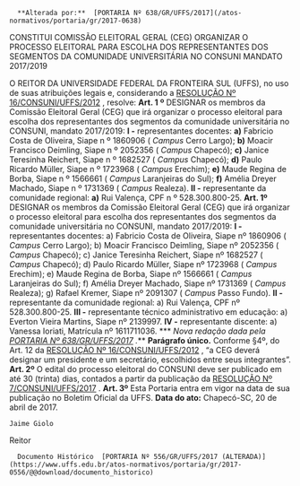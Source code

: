       **Alterada por:**  [PORTARIA Nº 638/GR/UFFS/2017](/atos-normativos/portaria/gr/2017-0638) 

   CONSTITUI COMISSÃO ELEITORAL GERAL (CEG) ORGANIZAR O PROCESSO ELEITORAL PARA ESCOLHA DOS REPRESENTANTES DOS SEGMENTOS DA COMUNIDADE UNIVERSITÁRIA NO CONSUNI MANDATO 2017/2019  

 O REITOR DA UNIVERSIDADE FEDERAL DA FRONTEIRA SUL (UFFS), no uso de suas atribuições legais e, considerando a [RESOLUÇÃO Nº 16/CONSUNI/UFFS/2012](https://www.uffs.edu.br/atos-normativos/resolucao/consuni/2012-0016)  , resolve:  **Art. 1**  **º**  DESIGNAR os membros da Comissão Eleitoral Geral (CEG) que irá organizar o processo eleitoral para escolha dos representantes dos segmentos da comunidade universitária no CONSUNI, mandato 2017/2019:   **I -**  representantes docentes:   **a)**  Fabricio Costa de Oliveira, Siape n º 1860906 ( *Campus* Cerro Largo);   **b)**  Moacir Francisco Deimling, Siape n º 2052356 ( *Campus* Chapecó);   **c)**  Janice Teresinha Reichert, Siape n º 1682527 ( *Campus* Chapecó);   **d)**  Paulo Ricardo Müller, Siape n º 1723968 ( *Campus* Erechim);   **e)**  Maude Regina de Borba, Siape n º 1566661 ( *Campus* Laranjeiras do Sul);   **f)**  Amélia Dreyer Machado, Siape n º 1731369 ( *Campus* Realeza).   **II -**  representante da comunidade regional:   **a)**  Rui Valença, CPF n º 528.300.800-25.    **Art. 1º** DESIGNAR os membros da Comissão Eleitoral Geral (CEG) que irá organizar o processo eleitoral para escolha dos representantes dos segmentos da comunidade universitária no CONSUNI, mandato 2017/2019: **I -** representantes docentes: a) Fabricio Costa de Oliveira, Siape nº 1860906 ( *Campus* Cerro Largo); b) Moacir Francisco Deimling, Siape nº 2052356 ( *Campus* Chapecó); c) Janice Teresinha Reichert, Siape nº 1682527 ( *Campus* Chapecó); d) Paulo Ricardo Müller, Siape nº 1723968 ( *Campus* Erechim); e) Maude Regina de Borba, Siape nº 1566661 ( *Campus* Laranjeiras do Sul); f) Amélia Dreyer Machado, Siape nº 1731369 ( *Campus* Realeza); g) Rafael Kremer, Siape nº 2091307 ( *Campus* Passo Fundo). **II -** representante da comunidade regional: a) Rui Valença, CPF nº 528.300.800-25. **III -** representante técnico administrativo em educação: a) Everton Vieira Martins, Siape nº 2139997. **IV -** representante discente: a) Vanessa Ioriati, Matrícula nº 1611711036. *** *Nova redação dada pela [PORTARIA Nº 638/GR/UFFS/2017](https://www.uffs.edu.br/atos-normativos/portaria/gr/2017-0638)  .***  **Parágrafo único.** Conforme §4º, do Art. 12 da [RESOLUÇÃO Nº 16/CONSUNI/UFFS/2012](https://www.uffs.edu.br/atos-normativos/resolucao/consuni/2012-0016)  , “a CEG deverá designar um presidente e um secretário, escolhidos entre seus integrantes”.   **Art. 2º** O edital do processo eleitoral do CONSUNI deve ser publicado em até 30 (trinta) dias, contados a partir da publicação da [RESOLUÇÃO Nº 7/CONSUNI/UFFS/2017](https://www.uffs.edu.br/atos-normativos/resolucao/consuni/2017-0007)  .   **Art. 3º** Esta Portaria entra em vigor na data de sua publicação no Boletim Oficial da UFFS.      **Data do ato:** Chapecó-SC, 20 de abril de 2017.   
 

    Jaime Giolo   
 Reitor 

      Documento Histórico  [PORTARIA Nº 556/GR/UFFS/2017 (ALTERADA)](https://www.uffs.edu.br/atos-normativos/portaria/gr/2017-0556/@@download/documento_historico)     
      